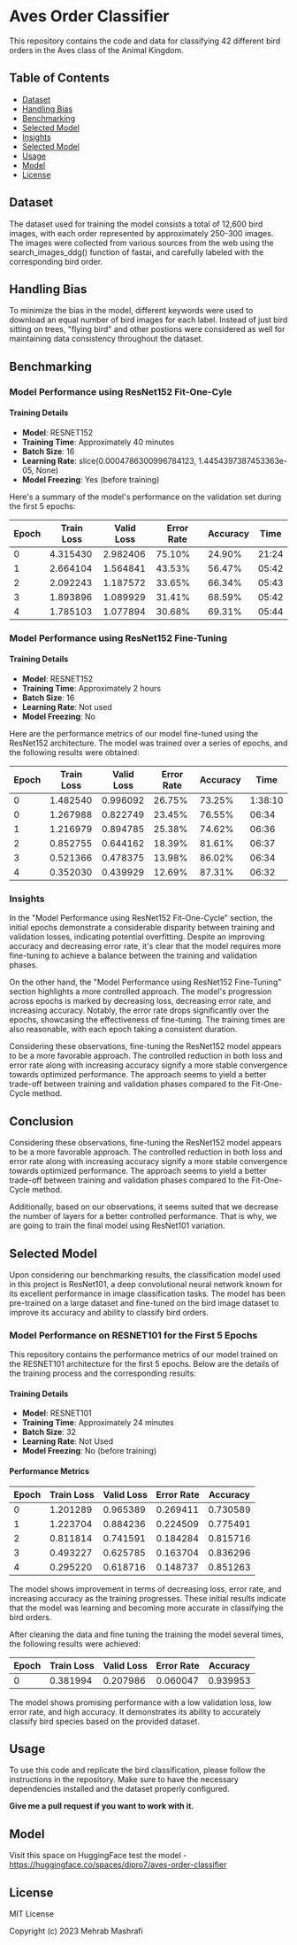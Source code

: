 # Aves Order Classifier

This repository contains the code and data for classifying 42 different bird orders in the Aves class of the Animal Kingdom.

## Table of Contents
- [Dataset](#dataset)
- [Handling Bias](#handling-bias)
- [Benchmarking](#benchmarking)
- [Selected Model](#selected-model)
- [Insights](#insights)
- [Selected Model](#selected-model)
- [Usage](#usage)
- [Model](#model)
- [License](#license)

## Dataset
The dataset used for training the model consists a total of 12,600 bird images, with each order represented by approximately 250-300 images. The images were collected from various sources from the web using the search_images_ddg() function of fastai, and carefully labeled with the corresponding bird order.

## Handling Bias
To minimize the bias in the model, different keywords were used to download an equal number of bird images for each label. Instead of just bird sitting on trees, "flying bird" and other postions were considered as well for maintaining data consistency throughout the dataset.

## Benchmarking

### Model Performance using ResNet152 Fit-One-Cyle
#### Training Details

- **Model**: RESNET152
- **Training Time**: Approximately 40 minutes
- **Batch Size**: 16
- **Learning Rate**: slice(0.0004786300996784123, 1.4454397387453363e-05, None)
- **Model Freezing**: Yes (before training)

Here's a summary of the model's performance on the validation set during the first 5 epochs:

| Epoch | Train Loss | Valid Loss | Error Rate | Accuracy | Time   |
|-------|------------|------------|------------|----------|--------|
| 0     | 4.315430   | 2.982406   | 75.10%     | 24.90%   | 21:24  |
| 1     | 2.664104   | 1.564841   | 43.53%     | 56.47%   | 05:42  |
| 2     | 2.092243   | 1.187572   | 33.65%     | 66.34%   | 05:43  |
| 3     | 1.893896   | 1.089929   | 31.41%     | 68.59%   | 05:42  |
| 4     | 1.785103   | 1.077894   | 30.68%     | 69.31%   | 05:44  |

### Model Performance using ResNet152 Fine-Tuning
#### Training Details

- **Model**: RESNET152
- **Training Time**: Approximately 2 hours
- **Batch Size**: 16
- **Learning Rate**: Not used
- **Model Freezing**: No

Here are the performance metrics of our model fine-tuned using the ResNet152 architecture. The model was trained over a series of epochs, and the following results were obtained:

| Epoch | Train Loss | Valid Loss | Error Rate | Accuracy | Time    |
|-------|------------|------------|------------|----------|---------|
| 0     | 1.482540   | 0.996092   | 26.75%     | 73.25%   | 1:38:10 |
| 0     | 1.267988   | 0.822749   | 23.45%     | 76.55%   | 06:34   |
| 1     | 1.216979   | 0.894785   | 25.38%     | 74.62%   | 06:36   |
| 2     | 0.852755   | 0.644162   | 18.39%     | 81.61%   | 06:37   |
| 3     | 0.521366   | 0.478375   | 13.98%     | 86.02%   | 06:34   |
| 4     | 0.352030   | 0.439929   | 12.69%     | 87.31%   | 06:32   |


### Insights

In the "Model Performance using ResNet152 Fit-One-Cycle" section, the initial epochs demonstrate a considerable disparity between training and validation losses, indicating potential overfitting. Despite an improving accuracy and decreasing error rate, it's clear that the model requires more fine-tuning to achieve a balance between the training and validation phases.

On the other hand, the "Model Performance using ResNet152 Fine-Tuning" section highlights a more controlled approach. The model's progression across epochs is marked by decreasing loss, decreasing error rate, and increasing accuracy. Notably, the error rate drops significantly over the epochs, showcasing the effectiveness of fine-tuning. The training times are also reasonable, with each epoch taking a consistent duration.

Considering these observations, fine-tuning the ResNet152 model appears to be a more favorable approach. The controlled reduction in both loss and error rate along with increasing accuracy signify a more stable convergence towards optimized performance. The approach seems to yield a better trade-off between training and validation phases compared to the Fit-One-Cycle method.


## Conclusion

Considering these observations, fine-tuning the ResNet152 model appears to be a more favorable approach. The controlled reduction in both loss and error rate along with increasing accuracy signify a more stable convergence towards optimized performance. The approach seems to yield a better trade-off between training and validation phases compared to the Fit-One-Cycle method.

Additionally, based on our observations, it seems suited that we decrease the number of layers for a better controlled performance. That is why, we are going to train the final model using ResNet101 variation.

## Selected Model
Upon considering our benchmarking results, the classification model used in this project is ResNet101, a deep convolutional neural network known for its excellent performance in image classification tasks. The model has been pre-trained on a large dataset and fine-tuned on the bird image dataset to improve its accuracy and ability to classify bird orders.



### Model Performance on RESNET101 for the First 5 Epochs

This repository contains the performance metrics of our model trained on the RESNET101 architecture for the first 5 epochs. Below are the details of the training process and the corresponding results:

#### Training Details

- **Model**: RESNET101
- **Training Time**: Approximately 24 minutes
- **Batch Size**: 32
- **Learning Rate**: Not Used
- **Model Freezing**: No (before training)

#### Performance Metrics

Epoch | Train Loss | Valid Loss | Error Rate | Accuracy |
----- | ---------- | ---------- | ---------- | -------- |
0     | 1.201289   | 0.965389   | 0.269411   | 0.730589 |
1     | 1.223704   | 0.884236   | 0.224509   | 0.775491 |
2     | 0.811814   | 0.741591   | 0.184284   | 0.815716 |
3     | 0.493227   | 0.625785   | 0.163704   | 0.836296 |
4     | 0.295220   | 0.618716   | 0.148737   | 0.851263 |

The model shows improvement in terms of decreasing loss, error rate, and increasing accuracy as the training progresses. These initial results indicate that the model was learning and becoming more accurate in classifying the bird orders.

After cleaning the data and fine tuning the training the model several times, the following results were achieved:

Epoch | Train Loss | Valid Loss | Error Rate | Accuracy |
------|------------|------------|------------|----------|
0     | 0.381994   | 0.207986   | 0.060047   | 0.939953 |

The model shows promising performance with a low validation loss, low error rate, and high accuracy. It demonstrates its ability to accurately classify bird species based on the provided dataset.

## Usage
To use this code and replicate the bird classification, please follow the instructions in the repository. Make sure to have the necessary dependencies installed and the dataset properly configured.

**Give me a pull request if you want to work with it.**

## Model
Visit this space on HuggingFace test the model - https://huggingface.co/spaces/dipro7/aves-order-classifier

## License
MIT License

Copyright (c) 2023 Mehrab Mashrafi